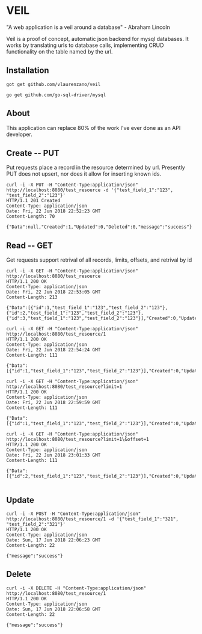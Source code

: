 # VEIL

"A web application is a veil around a database" - Abraham Lincoln 

Veil is a proof of concept, automatic json backend for mysql databases. It works by translating urls to database calls, implementing CRUD functionality on the table named by the url. 


## Installation

```got get github.com/vlaurenzano/veil```

```go get github.com/go-sql-driver/mysql```

## About

This application can replace 80% of the work I've ever done as an API developer.

## Create -- PUT

Put requests place a record in the resource determined by url. Presently PUT does not upsert, nor does it allow for inserting known ids.

```
curl -i -X PUT -H "Content-Type:application/json" http://localhost:8080/test_resource -d '{"test_field_1":"123", "test_field_2":"123"}'
HTTP/1.1 201 Created
Content-Type: application/json
Date: Fri, 22 Jun 2018 22:52:23 GMT
Content-Length: 70

{"Data":null,"Created":1,"Updated":0,"Deleted":0,"message":"success"}

```

## Read -- GET
Get requests support retrival of all records, limits, offsets, and retrival by id

```
curl -i -X GET -H "Content-Type:application/json" http://localhost:8080/test_resource          
HTTP/1.1 200 OK
Content-Type: application/json
Date: Fri, 22 Jun 2018 22:53:05 GMT
Content-Length: 213

{"Data":[{"id":1,"test_field_1":"123","test_field_2":"123"},{"id":2,"test_field_1":"123","test_field_2":"123"},{"id":3,"test_field_1":"123","test_field_2":"123"}],"Created":0,"Updated":0,"Deleted":0,"message":""}

curl -i -X GET -H "Content-Type:application/json" http://localhost:8080/test_resource/1          
HTTP/1.1 200 OK
Content-Type: application/json
Date: Fri, 22 Jun 2018 22:54:24 GMT
Content-Length: 111

{"Data":[{"id":1,"test_field_1":"123","test_field_2":"123"}],"Created":0,"Updated":0,"Deleted":0,"message":""}

curl -i -X GET -H "Content-Type:application/json" http://localhost:8080/test_resource?limit=1
HTTP/1.1 200 OK
Content-Type: application/json
Date: Fri, 22 Jun 2018 22:59:59 GMT
Content-Length: 111

{"Data":[{"id":1,"test_field_1":"123","test_field_2":"123"}],"Created":0,"Updated":0,"Deleted":0,"message":""}

curl -i -X GET -H "Content-Type:application/json" http://localhost:8080/test_resource?limit=1\&offset=1
HTTP/1.1 200 OK
Content-Type: application/json
Date: Fri, 22 Jun 2018 23:01:33 GMT
Content-Length: 111

{"Data":[{"id":2,"test_field_1":"123","test_field_2":"123"}],"Created":0,"Updated":0,"Deleted":0,"message":""}


```
## Update
```
curl -i -X POST -H "Content-Type:application/json" http://localhost:8080/test_resource/1 -d '{"test_field_1":"321", "test_field_2":"321"}'
HTTP/1.1 200 OK
Content-Type: application/json
Date: Sun, 17 Jun 2018 22:06:23 GMT
Content-Length: 22

{"message":"success"}
```

## Delete
```
curl -i -X DELETE -H "Content-Type:application/json" http://localhost:8080/test_resource/1                                            
HTTP/1.1 200 OK
Content-Type: application/json
Date: Sun, 17 Jun 2018 22:06:58 GMT
Content-Length: 22

{"message":"success"}
```
